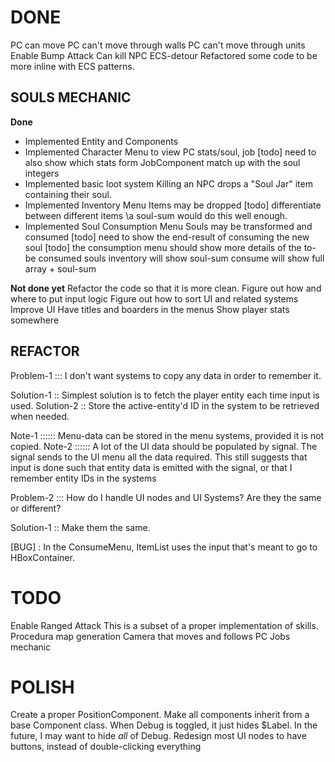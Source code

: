 # DONE
PC can move
    PC can't move through walls
    PC can't move through units
Enable Bump Attack
    Can kill NPC
ECS-detour
    Refactored some code to be more inline with ECS patterns.

## SOULS MECHANIC
__Done__
- Implemented Entity and Components
- Implemented Character Menu to view PC stats/soul, job
    [todo] need to also show which stats form JobComponent match up with the soul integers
- Implemented basic loot system
    Killing an NPC drops a "Soul Jar" item containing their soul.
- Implemented Inventory Menu
    Items may be dropped
    [todo] differentiate between different items \\a soul-sum would do this well enough.
- Implemented Soul Consumption Menu
    Souls may be transformed and consumed
    [todo] need to show the end-result of consuming the new soul
    [todo] the consumption menu should show more details of the to-be consumed souls
                inventory will show soul-sum
                consume will show full array + soul-sum

__Not done yet__
Refactor the code so that it is more clean.
    Figure out how and where to put input logic
    Figure out how to sort UI and related systems
Improve UI
    Have titles and boarders in the menus
    Show player stats somewhere

## REFACTOR
Problem-1 ::: I don't want systems to copy any data in order to remember it.

Solution-1 :: Simplest solution is to fetch the player entity each time input is used.
Solution-2 :: Store the active-entity'd ID in the system to be retrieved when needed.

Note-1 :::::: Menu-data can be stored in the menu systems, provided it is not copied.
Note-2 :::::: A lot of the UI data should be populated by signal. The signal sends to the UI menu all the data required.
                This still suggests that input is done such that entity data is emitted with the signal,
                or that I remember entity IDs in the systems

Problem-2 ::: How do I handle UI nodes and UI Systems? Are they the same or different?

Solution-1 :: Make them the same.

[BUG] : In the ConsumeMenu, ItemList uses the input that's meant to go to HBoxContainer.


# TODO
Enable Ranged Attack
    This is a subset of a proper implementation of skills.
Procedura map generation
Camera that moves and follows PC
Jobs mechanic

# POLISH
Create a proper PositionComponent.
Make all components inherit from a base Component class.
When Debug is toggled, it just hides $Label. In the future, I may want to hide _all_ of Debug. 
Redesign most UI nodes to have buttons, instead of double-clicking everything